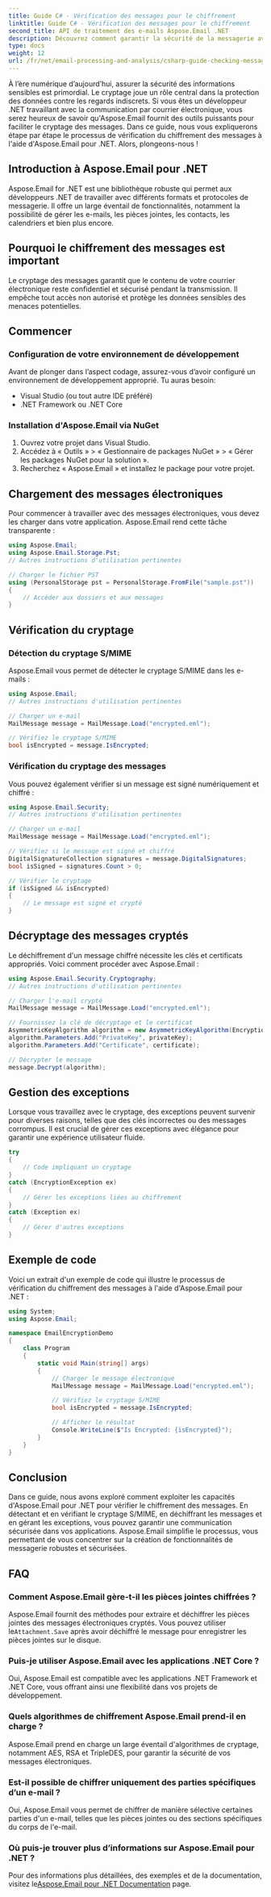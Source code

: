 ```yaml
---
title: Guide C# - Vérification des messages pour le chiffrement
linktitle: Guide C# - Vérification des messages pour le chiffrement
second_title: API de traitement des e-mails Aspose.Email .NET
description: Découvrez comment garantir la sécurité de la messagerie avec Aspose.Email pour .NET. Vérifiez le cryptage, décryptez les messages, et bien plus encore.
type: docs
weight: 12
url: /fr/net/email-processing-and-analysis/csharp-guide-checking-messages-for-encryption/
---
```


À l’ère numérique d’aujourd’hui, assurer la sécurité des informations sensibles est primordial. Le cryptage joue un rôle central dans la protection des données contre les regards indiscrets. Si vous êtes un développeur .NET travaillant avec la communication par courrier électronique, vous serez heureux de savoir qu'Aspose.Email fournit des outils puissants pour faciliter le cryptage des messages. Dans ce guide, nous vous expliquerons étape par étape le processus de vérification du chiffrement des messages à l'aide d'Aspose.Email pour .NET. Alors, plongeons-nous !

## Introduction à Aspose.Email pour .NET

Aspose.Email for .NET est une bibliothèque robuste qui permet aux développeurs .NET de travailler avec différents formats et protocoles de messagerie. Il offre un large éventail de fonctionnalités, notamment la possibilité de gérer les e-mails, les pièces jointes, les contacts, les calendriers et bien plus encore.

## Pourquoi le chiffrement des messages est important

Le cryptage des messages garantit que le contenu de votre courrier électronique reste confidentiel et sécurisé pendant la transmission. Il empêche tout accès non autorisé et protège les données sensibles des menaces potentielles.

## Commencer

### Configuration de votre environnement de développement

Avant de plonger dans l’aspect codage, assurez-vous d’avoir configuré un environnement de développement approprié. Tu auras besoin:

- Visual Studio (ou tout autre IDE préféré)
- .NET Framework ou .NET Core

### Installation d'Aspose.Email via NuGet

1. Ouvrez votre projet dans Visual Studio.
2. Accédez à « Outils » > « Gestionnaire de packages NuGet » > « Gérer les packages NuGet pour la solution ».
3. Recherchez « Aspose.Email » et installez le package pour votre projet.

## Chargement des messages électroniques

Pour commencer à travailler avec des messages électroniques, vous devez les charger dans votre application. Aspose.Email rend cette tâche transparente :

```csharp
using Aspose.Email;
using Aspose.Email.Storage.Pst;
// Autres instructions d'utilisation pertinentes

// Charger le fichier PST
using (PersonalStorage pst = PersonalStorage.FromFile("sample.pst"))
{
    // Accéder aux dossiers et aux messages
}
```

## Vérification du cryptage

### Détection du cryptage S/MIME

Aspose.Email vous permet de détecter le cryptage S/MIME dans les e-mails :

```csharp
using Aspose.Email;
// Autres instructions d'utilisation pertinentes

// Charger un e-mail
MailMessage message = MailMessage.Load("encrypted.eml");

// Vérifiez le cryptage S/MIME
bool isEncrypted = message.IsEncrypted;
```

### Vérification du cryptage des messages

Vous pouvez également vérifier si un message est signé numériquement et chiffré :

```csharp
using Aspose.Email.Security;
// Autres instructions d'utilisation pertinentes

// Charger un e-mail
MailMessage message = MailMessage.Load("encrypted.eml");

// Vérifiez si le message est signé et chiffré
DigitalSignatureCollection signatures = message.DigitalSignatures;
bool isSigned = signatures.Count > 0;

// Vérifier le cryptage
if (isSigned && isEncrypted)
{
    // Le message est signé et crypté
}
```

## Décryptage des messages cryptés

Le déchiffrement d'un message chiffré nécessite les clés et certificats appropriés. Voici comment procéder avec Aspose.Email :

```csharp
using Aspose.Email.Security.Cryptography;
// Autres instructions d'utilisation pertinentes

// Charger l'e-mail crypté
MailMessage message = MailMessage.Load("encrypted.eml");

// Fournissez la clé de décryptage et le certificat
AsymmetricKeyAlgorithm algorithm = new AsymmetricKeyAlgorithm(EncryptionAlgorithm.Rsa);
algorithm.Parameters.Add("PrivateKey", privateKey);
algorithm.Parameters.Add("Certificate", certificate);

// Décrypter le message
message.Decrypt(algorithm);
```

## Gestion des exceptions

Lorsque vous travaillez avec le cryptage, des exceptions peuvent survenir pour diverses raisons, telles que des clés incorrectes ou des messages corrompus. Il est crucial de gérer ces exceptions avec élégance pour garantir une expérience utilisateur fluide.

```csharp
try
{
    // Code impliquant un cryptage
}
catch (EncryptionException ex)
{
    // Gérer les exceptions liées au chiffrement
}
catch (Exception ex)
{
    // Gérer d'autres exceptions
}
```

## Exemple de code

Voici un extrait d'un exemple de code qui illustre le processus de vérification du chiffrement des messages à l'aide d'Aspose.Email pour .NET :

```csharp
using System;
using Aspose.Email;

namespace EmailEncryptionDemo
{
    class Program
    {
        static void Main(string[] args)
        {
            // Charger le message électronique
            MailMessage message = MailMessage.Load("encrypted.eml");

            // Vérifiez le cryptage S/MIME
            bool isEncrypted = message.IsEncrypted;

            // Afficher le résultat
            Console.WriteLine($"Is Encrypted: {isEncrypted}");
        }
    }
}
```

## Conclusion

Dans ce guide, nous avons exploré comment exploiter les capacités d'Aspose.Email pour .NET pour vérifier le chiffrement des messages. En détectant et en vérifiant le cryptage S/MIME, en déchiffrant les messages et en gérant les exceptions, vous pouvez garantir une communication sécurisée dans vos applications. Aspose.Email simplifie le processus, vous permettant de vous concentrer sur la création de fonctionnalités de messagerie robustes et sécurisées.

## FAQ

### Comment Aspose.Email gère-t-il les pièces jointes chiffrées ?

 Aspose.Email fournit des méthodes pour extraire et déchiffrer les pièces jointes des messages électroniques cryptés. Vous pouvez utiliser le`Attachment.Save` après avoir déchiffré le message pour enregistrer les pièces jointes sur le disque.

### Puis-je utiliser Aspose.Email avec les applications .NET Core ?

Oui, Aspose.Email est compatible avec les applications .NET Framework et .NET Core, vous offrant ainsi une flexibilité dans vos projets de développement.

### Quels algorithmes de chiffrement Aspose.Email prend-il en charge ?

Aspose.Email prend en charge un large éventail d'algorithmes de cryptage, notamment AES, RSA et TripleDES, pour garantir la sécurité de vos messages électroniques.

### Est-il possible de chiffrer uniquement des parties spécifiques d’un e-mail ?

Oui, Aspose.Email vous permet de chiffrer de manière sélective certaines parties d'un e-mail, telles que les pièces jointes ou des sections spécifiques du corps de l'e-mail.

### Où puis-je trouver plus d’informations sur Aspose.Email pour .NET ?

 Pour des informations plus détaillées, des exemples et de la documentation, visitez le[Aspose.Email pour .NET Documentation](https://reference.aspose.com/email/net) page.